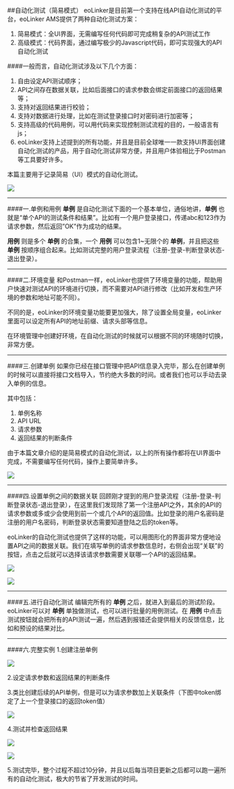 ##自动化测试（简易模式）
eoLinker是目前第一个支持在线API自动化测试的平台，eoLinker AMS提供了两种自动化测试方案：
1. 简易模式：全UI界面，无需编写任何代码即可完成稍复杂的API测试工作
2. 高级模式：代码界面，通过编写极少的Javascript代码，即可实现强大的API自动化测试

####一般而言，自动化测试涉及以下几个方面：
1. 自由设定API测试顺序；
2. API之间存在数据关联，比如后面接口的请求参数会绑定前面接口的返回结果等；
3. 支持对返回结果进行校验；
4. 支持对数据进行处理，比如在测试登录接口时对密码进行加密等；
5. 支持高级的代码用例，可以用代码来实现控制测试流程的目的，一般语言有js；
6. eoLinker支持上述提到的所有功能，并且是目前全球唯一一款支持UI界面创建自动化测试的产品，用于自动化测试非常方便，并且用户体验相比于Postman等工具要好许多。

本篇主要用于记录简易（UI）模式的自动化测试。

![](http://data.eolinker.com/course/d6K3U8i6f1d0242f6346ace6a9e09acb5f4ef161c5cb91b)

------------

####一.单例和用例
**单例** 是自动化测试下面的一个基本单位，通俗地讲，**单例** 也就是“单个API的测试条件和结果”。比如有一个用户登录接口，传递abc和123作为请求参数，然后返回”OK”作为成功的结果。

**用例** 则是多个 **单例** 的合集，一个 **用例** 可以包含1~无限个的 **单例**，并且把这些 **单例** 按顺序组合起来。比如测试完整的用户登录流程（注册-登录-判断登录状态-退出登录）。

------------

####二.环境变量
和Postman一样，eoLinker也提供了环境变量的功能，帮助用户快速对测试API的环境进行切换，而不需要对API进行修改（比如开发和生产环境的参数和地址可能不同）。

不同的是，eoLinker的环境变量功能要更加强大，除了设置全局变量，eoLinker里面可以设定所有API的地址前缀、请求头部等信息。

在环境管理中创建好环境，在自动化测试的时候就可以根据不同的环境随时切换，非常方便。

------------

####三.创建单例
如果你已经在接口管理中把API信息录入完毕，那么在创建单例的时候可以直接将接口文档导入，节约绝大多数的时间。或者我们也可以手动去录入单例的信息。

其中包括：
1. 单例名称
2. API URL
3. 请求参数
4. 返回结果的判断条件

由于本篇文章介绍的是简易模式的自动化测试，以上的所有操作都将在UI界面中完成，不需要编写任何代码，操作上要简单许多。

![](http://data.eolinker.com/course/2qU2TDG2b3539769e63ccaffa244f88393e2044696f83ab)

------------

####四.设置单例之间的数据关联
回顾刚才提到的用户登录流程（注册-登录-判断登录状态-退出登录），在这里我们发现除了第一个注册API之外，其余的API的请求参数或多或少会使用到前一个或几个API的返回值。比如登录的用户名密码是注册的用户名密码，判断登录状态需要知道登陆之后的token等。

eoLinker的自动化测试也提供了这样的功能，可以用图形化的界面非常方便地设置API之间的数据关联。我们在填写单例的请求参数信息时，右侧会出现“关联”的按钮，点击之后就可以选择该请求参数需要关联哪一个API的返回结果。

![](http://data.eolinker.com/course/wjpFBJY0c5a6bf92f7c6a28354f702377b8cb01e5b7f69d)

![](http://data.eolinker.com/course/37RxPst5e6bfc80d5c03c45c92e36d04de15fe5106fb828)

------------

####五.进行自动化测试
编辑完所有的 **单例** 之后，就进入到最后的测试阶段。eoLinker可以对 **单例** 单独做测试，也可以进行批量的用例测试。在 **用例** 中点击测试按钮就会把所有的API测试一遍，然后遇到报错还会提供相关的反馈信息，比如和预设的结果对比。

------------

####六.完整实例
1.创建注册单例

![](http://data.eolinker.com/course/tC2YlnE5ca30005fc7f78f6f5f6cc4fc5f94f3adba4ecd4)

2.设定请求参数和返回结果的判断条件

3.类比创建后续的API单例，但是可以为请求参数加上关联条件（下图中token绑定了上一个登录接口的返回token值）

![](http://data.eolinker.com/course/vqIaxh91a5ba9c53d470da1ccd8a6c1cd9d1199ab63522e)

4.测试并检查返回结果

![](http://data.eolinker.com/course/JDeChKd0ae89b027b15696f03853ce97b8cda748576519b)

![](http://data.eolinker.com/course/67CpZXpc43c94651d42a1a1dc79bba556e9bd4c31197b18)

5.测试完毕，整个过程不超过10分钟，并且以后每当项目更新之后都可以跑一遍所有的自动化测试，极大的节省了开发测试的时间。
